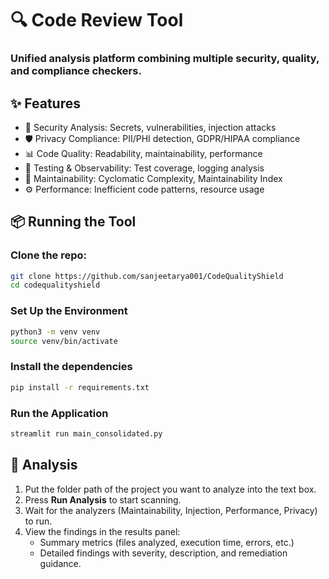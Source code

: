# 🔍 Code Review Tool
### Unified analysis platform combining multiple security, quality, and compliance checkers.

## ✨ Features
- 🔐 Security Analysis: Secrets, vulnerabilities, injection attacks
- 🛡️ Privacy Compliance: PII/PHI detection, GDPR/HIPAA compliance
- 📊 Code Quality: Readability, maintainability, performance
- 🧪 Testing & Observability: Test coverage, logging analysis
- 🧰 Maintainability: Cyclomatic Complexity, Maintainability Index
- ⚙️ Performance: Inefficient code patterns, resource usage

## 📦 Running the Tool

### Clone the repo:

```bash
git clone https://github.com/sanjeetarya001/CodeQualityShield
cd codequalityshield
```

### Set Up the Environment
```bash
python3 -m venv venv
source venv/bin/activate
```

### Install the dependencies
```bash
pip install -r requirements.txt
```

### Run the Application
```bash
streamlit run main_consolidated.py
```

## 🧪 Analysis

1. Put the folder path of the project you want to analyze into the text box.  
2. Press **Run Analysis** to start scanning.  
3. Wait for the analyzers (Maintainability, Injection, Performance, Privacy) to run.  
4. View the findings in the results panel:
   - Summary metrics (files analyzed, execution time, errors, etc.)
   - Detailed findings with severity, description, and remediation guidance.
